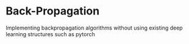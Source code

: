 # Back-Propagation
 Implementing backpropagation algorithms without using existing deep learning structures such as pytorch
